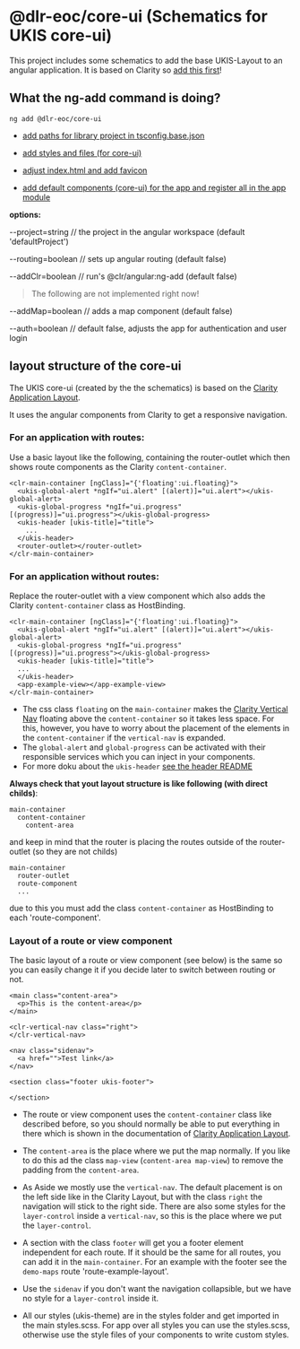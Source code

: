 # @dlr-eoc/core-ui (Schematics for UKIS core-ui)

This project includes some schematics to add the base UKIS-Layout to an angular application.
It is based on Clarity so [add this first](https://clarity.design/get-started/developing/angular)!

## What the ng-add command is doing?

```
ng add @dlr-eoc/core-ui
```

- [add paths for library project in tsconfig.base.json](schematics/ng-add/index.ts#L273)

- [add styles and files (for core-ui)](schematics/ng-add/index.ts#L61)

- [adjust index.html and add favicon](schematics/ng-add/index.ts#L312)

- [add default components (core-ui) for the app and register all in the app module](schematics/ng-add/index.ts#L177)


**options:**

--project=string // the project in the angular workspace (default 'defaultProject')

--routing=boolean // sets up angular routing (default false)

--addClr=boolean // run's @clr/angular:ng-add (default false)


> The following are not implemented right now!

--addMap=boolean // adds a map component (default false)

--auth=boolean // default false, adjusts the app for authentication and user login


## layout structure of the core-ui

The UKIS core-ui (created by the the schematics) is based on the [Clarity Application Layout](https://clarity.design/documentation/app-layout).

It uses the angular components from Clarity to get a responsive navigation. 

### For an application with routes:
Use a basic layout like the following, containing the router-outlet which then shows route components as the Clarity `content-container`.
```
<clr-main-container [ngClass]="{'floating':ui.floating}">
  <ukis-global-alert *ngIf="ui.alert" [(alert)]="ui.alert"></ukis-global-alert>
  <ukis-global-progress *ngIf="ui.progress" [(progress)]="ui.progress"></ukis-global-progress>
  <ukis-header [ukis-title]="title">
    ...
  </ukis-header>
  <router-outlet></router-outlet>
</clr-main-container>
```

### For an application without routes:
Replace the router-outlet with a view component which also adds the Clarity `content-container` class as HostBinding.
```
<clr-main-container [ngClass]="{'floating':ui.floating}">
  <ukis-global-alert *ngIf="ui.alert" [(alert)]="ui.alert"></ukis-global-alert>
  <ukis-global-progress *ngIf="ui.progress" [(progress)]="ui.progress"></ukis-global-progress>
  <ukis-header [ukis-title]="title">
  ...
  </ukis-header>
  <app-example-view></app-example-view>
</clr-main-container>
```

- The css class `floating` on the `main-container` makes the [Clarity Vertical Nav](https://clarity.design/documentation/vertical-nav/collapsible-nav/normal) floating above the `content-container` so it takes less space. For this, however, you have to worry about the placement of the elements in the `content-container` if the `vertical-nav` is expanded.
- The `global-alert` and `global-progress` can be activated with their responsible services which you can inject in your components.
- For more doku about the `ukis-header` [see the header README](src/lib/header/README.md)


**Always check that yout layout structure is like following (with direct childs)**:
```
main-container
  content-container
    content-area
```

and keep in mind that the router is placing the routes outside of the router-outlet (so they are not childs)
```
main-container
  router-outlet
  route-component
  ...
```

due to this you must add the class `content-container` as HostBinding to each 'route-component'.


### Layout of a route or view component
The basic layout of a route or view component (see below) is the same so you can easily change it if you decide later to switch between routing or not.

```
<main class="content-area">
  <p>This is the content-area</p>
</main>

<clr-vertical-nav class="right">
</clr-vertical-nav>

<nav class="sidenav">
  <a href="">Test link</a>
</nav>

<section class="footer ukis-footer">

</section>
```

- The route or view component uses the `content-container` class like described before, so you should normally be able to put everything in there which is shown in the documentation of [Clarity Application Layout](https://clarity.design/documentation/app-layout).

- The `content-area` is the place where we put the map normally. If you like to do this ad the class `map-view` (`content-area map-view`) to remove the padding from the `content-area`.

- As Aside we mostly use the `vertical-nav`. The default placement is on the left side like in the Clarity Layout, but with the class `right` the navigation will stick to the right side.
There are also some styles for the `layer-control` inside a `vertical-nav`, so this is the place where we put the `layer-control`.

- A section with the class `footer` will get you a footer element independent for each route. If it should be the same for all routes, you can add it in the `main-container`. For an example with the footer see the `demo-maps` route 'route-example-layout'.

- Use the `sidenav` if you don't want the navigation collapsible, but we have no style for a `layer-control` inside it.

- All our styles (ukis-theme) are in the styles folder and get imported in the main styles.scss.
For app over all styles you can use the styles.scss, otherwise use the style files of your components to write custom styles.
